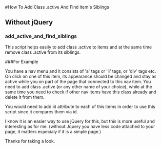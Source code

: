 #How To Add Class .active And Find Item's Siblings
## Without jQuery

### add_active_and_find_siblings

This script helps easily to add class .active to items and at the same time remove class .active from its siblings.

###For Example

You have a nav menu and it consists of 'a' tags or 'li' tags, or 'div' tags etc.
On click on one of this item, its appearance should be changed and stay as active 
while you on part of the page that connected to this nav item. 
You need to add class .active (or any other name of your choice), 
while at the same time you need to check if other nav items have this class already 
and delete it from them.

You would need to add id attribute to each of this items in order to use this 
script since it compares them via id.

I know it is an easier way to use jQuery for this, but this is more useful and interesting as for me.
(without Jquery you have less code attached to your page, it matters especialy if it is a simple page.)

Thanks for taking a look.




